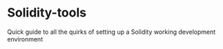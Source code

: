 # Solidity-tools
Quick guide to all the quirks of setting up a Solidity working development environment
